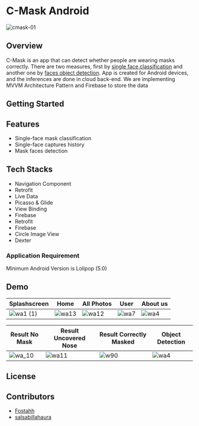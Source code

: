 # C-Mask Android
![cmask-01](https://user-images.githubusercontent.com/72365761/120882987-edfece00-c604-11eb-8be8-e207945d91cd.png)

## Overview
C-Mask is an app that can detect whether people are wearing masks correctly. There are two measures, first by [single face classification](https://github.com/BingkAI-B21CAP0161/C-Mask-Machine-Learning/tree/master/Masked_Face_Classification) and another one by [faces object detection](https://github.com/BingkAI-B21CAP0161/C-Mask-Machine-Learning/tree/master/Masked_Face_Object_Detection). App is created for Android devices, and the inferences are done in cloud back-end. We are implementing MVVM Architecture Pattern and Firebase to store the data

## Getting Started

## Features
* Single-face mask classification
* Single-face captures history
* Mask faces detection

## Tech Stacks
* Navigation Component
* Retrofit
* Live Data
* Picasso & Glide
* View Binding
* Firebase
* Retrofit
* Firebase
* Circle Image View
* Dexter

### Application Requirement
Minimum Android Version is Lolipop (5.0)

## Demo
| Splashscreen                                                                                                      | Home                                                                                                           | All Photos                                                                                                     | User                                                                                                              | About us                                                                                                          |
| -----                                                                                                             | -----                                                                                                          | -----                                                                                                          | -----                                                                                                             | -----                                                                                                             |
| ![wa1 (1)](https://user-images.githubusercontent.com/72365761/121073562-db4ee980-c7fc-11eb-9f9e-d14e6b770505.gif) | ![wa13](https://user-images.githubusercontent.com/72365761/121073941-63cd8a00-c7fd-11eb-98b4-9cc2962de231.gif) | ![wa12](https://user-images.githubusercontent.com/72365761/121074164-aa22e900-c7fd-11eb-9bf8-28cc84fd1e99.gif) | ![wa7](https://user-images.githubusercontent.com/72365761/121074543-333a2000-c7fe-11eb-8766-d8b4e551e052.gif)     | ![wa4](https://user-images.githubusercontent.com/72365761/120885934-b2b8cb00-c615-11eb-8541-1edb8b75c738.gif)     |

| Result No Mask                                                                                                    | Result Uncovered Nose                                                                                          | Result Correctly Masked                                                                                        | Object Detection                                                                                                  |
| -----                                                                                                             | -----                                                                                                          | -----                                                                                                          | -----                                                                                                             |
| ![wa_10](https://user-images.githubusercontent.com/72365761/121075113-fd496b80-c7fe-11eb-9767-5f18b54a3773.gif)   | ![wa11](https://user-images.githubusercontent.com/72365761/121075031-de4ad980-c7fe-11eb-9649-b342a8c854f2.gif) | ![w90](https://user-images.githubusercontent.com/72365761/121080656-e4908400-c805-11eb-8237-8e184e1b19ef.gif)  | ![wa4](https://user-images.githubusercontent.com/72365761/120885934-b2b8cb00-c615-11eb-8541-1edb8b75c738.gif)     |


## License

## Contributors
- [Fostahh](https://github.com/Fostahh)
- [salsabillahaura](https://github.com/salsabillahaura)
